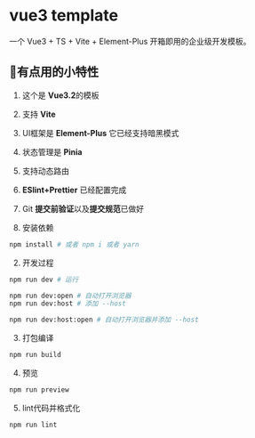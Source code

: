 # vue3 template

一个 Vue3 + TS + Vite + Element-Plus 开箱即用的企业级开发模板。

## 🎉有点用的小特性

1. 这个是 **Vue3.2**的模板
2. 支持 **Vite**
3. UI框架是 **Element-Plus** 它已经支持暗黑模式
4. 状态管理是 **Pinia**
5. 支持动态路由
6. **ESlint+Prettier** 已经配置完成
7. Git **提交前验证**以及**提交规范**已做好


1. 安装依赖

```bash
npm install # 或者 npm i 或者 yarn
```

2. 开发过程

```bash
npm run dev # 运行

npm run dev:open # 自动打开浏览器
npm run dev:host # 添加 --host

npm run dev:host:open # 自动打开浏览器并添加 --host

```

3. 打包编译

```bash
npm run build
```

4. 预览

```bash
npm run preview
```

5. lint代码并格式化

```bash
npm run lint
```